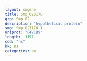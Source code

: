 ```yaml
---
layout: smgene
title: Smp_023170
grp: Smp_02
description: "hypothetical protein"
smp: Smp_023170.1
uniprot: "G4VCB9"
length:  1197
cdd: "ns"
kk: ns
categories: sm
---
```

